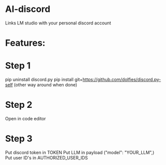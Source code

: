 # AI-discord
Links LM studio with your personal discord account 

# Features:


# Step 1
pip uninstall discord.py
pip install git+https://github.com/dolfies/discord.py-self
(other way around when done)

# Step 2
Open in code editor

# Step 3
Put discord token in TOKEN
Put LLM in payload ("model": "YOUR_LLM",)
Put user ID's in AUTHORIZED_USER_IDS 

